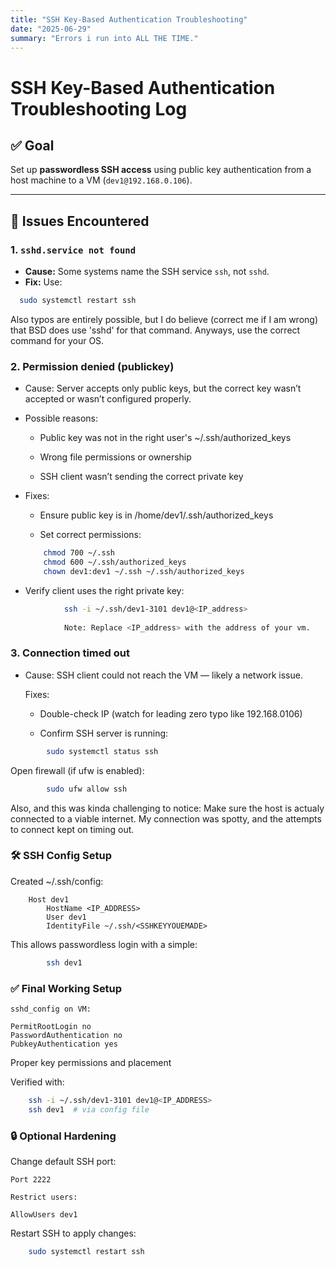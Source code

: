 ```yaml
---
title: "SSH Key-Based Authentication Troubleshooting"
date: "2025-06-29"
summary: "Errors i run into ALL THE TIME."
---
```



# SSH Key-Based Authentication Troubleshooting Log

## ✅ Goal

Set up **passwordless SSH access** using public key authentication from a host machine to a VM (`dev1@192.168.0.106`).

---

## 🧩 Issues Encountered

### 1. `sshd.service not found`
- **Cause:** Some systems name the SSH service `ssh`, not `sshd`.
- **Fix:** Use:
```bash
  sudo systemctl restart ssh
```

Also typos are entirely possible, but I do believe (correct me if I am wrong) that BSD does use 'sshd' for that command.  Anyways, use the correct command for your OS.


### 2. Permission denied (publickey)

- Cause: Server accepts only public keys, but the correct key wasn’t accepted or wasn’t configured properly.

- Possible reasons:

    - Public key was not in the right user's ~/.ssh/authorized_keys

    - Wrong file permissions or ownership

    - SSH client wasn’t sending the correct private key

- Fixes:

    - Ensure public key is in /home/dev1/.ssh/authorized_keys

    - Set correct permissions:

    ```bash
        chmod 700 ~/.ssh
        chmod 600 ~/.ssh/authorized_keys
        chown dev1:dev1 ~/.ssh ~/.ssh/authorized_keys
    ```

- Verify client uses the right private key:

```bash
            ssh -i ~/.ssh/dev1-3101 dev1@<IP_address>  
    
            Note: Replace <IP_address> with the address of your vm.

```

### 3. Connection timed out

-  Cause: SSH client could not reach the VM — likely a network issue.

    Fixes:

    -  Double-check IP (watch for leading zero typo like 192.168.0106)

    -  Confirm SSH server is running:

```bash
        sudo systemctl status ssh
```
Open firewall (if ufw is enabled):
```bash
        sudo ufw allow ssh
```

Also, and this was kinda challenging to notice: Make sure the host is actualy connected to a viable internet. My connection was spotty, and the attempts to connect kept on timing out. 

### 🛠 SSH Config Setup

Created ~/.ssh/config:
```
    Host dev1
        HostName <IP_ADDRESS>
        User dev1
        IdentityFile ~/.ssh/<SSHKEYYOUEMADE>
```
This allows passwordless login with a simple:
```bash
        ssh dev1
```
### ✅ Final Working Setup

    sshd_config on VM:
```  etc/ssh/sshd_config
PermitRootLogin no
PasswordAuthentication no
PubkeyAuthentication yes
```
Proper key permissions and placement

Verified with:
```bash
    ssh -i ~/.ssh/dev1-3101 dev1@<IP_ADDRESS>
    ssh dev1  # via config file
````


### 🔒 Optional Hardening

Change default SSH port:
```etc/ssh/sshd_config
Port 2222

Restrict users:

AllowUsers dev1
```
Restart SSH to apply changes:
```bash
    sudo systemctl restart ssh
```
